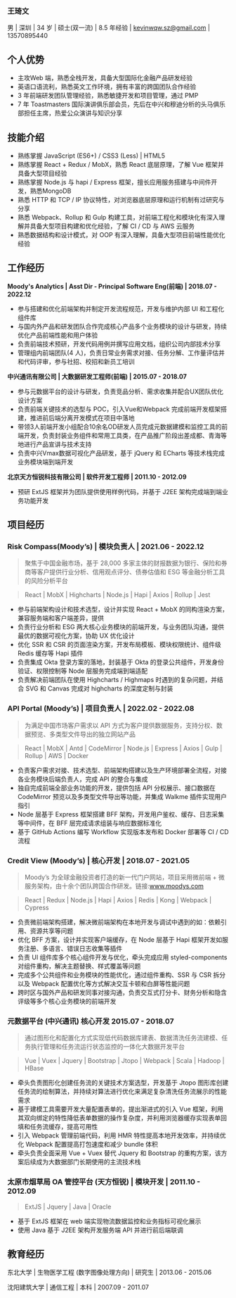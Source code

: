 ### **王琦文**

男 | 深圳 | 34 岁 | 硕士(双一流) | 8.5 年经验 | kevinwqw.sz@gmail.com | 13570895440

## **个人优势**

-   主攻Web 端，熟悉全栈开发，具备大型国际化金融产品研发经验
-   英语口语流利，熟悉英文工作环境，拥有丰富的跨国团队合作经验
-   3 年前端研发团队管理经验，熟悉敏捷开发和项目管理，通过 PMP
-   7 年 Toastmasters 国际演讲俱乐部会员，先后在中兴和穆迪分析的头马俱乐部担任主席，热爱公众演讲与知识分享

## **技能介绍**

-   熟练掌握 JavaScript (ES6+) / CSS3 (Less) | HTML5
-   熟练掌握 React + Redux / MobX，熟悉 React 底层原理，了解 Vue 框架并具备大型项目经验
- 	熟练掌握 Node.js 与 hapi / Express 框架，擅长应用服务搭建与中间件开发，熟悉MongoDB
-   熟悉 HTTP 和 TCP / IP 协议特性，对浏览器底层原理和运行机制有过研究与分享
-   熟悉 Webpack、Rollup 和 Gulp 构建工具，对前端工程化和模块化有深入理解并具备大型项目构建和优化经验，了解 CI / CD 与 AWS 云服务
-   熟悉数据结构和设计模式，对 OOP 有深入理解，具备大型项目前端性能优化经验

## **工作经历**

**Moody's Analytics | Asst Dir - Principal Software Eng(前端) | 2018.07 - 2022.12**

-   参与搭建和优化前端架构并制定开发流程规范，开发与维护内部 UI 和工程化组件库
-   与国内外产品和研发团队合作完成核心产品多个业务模块的设计与研发，持续优化产品前端性能和用户体验
-   负责前端技术预研，开发代码用例并撰写应用文档，组织公司内部技术分享
-   管理组内前端团队(4 人)，负责日常业务需求对接、任务分解、工作量评估并和代码评审，参与社招、校招和新员工培训

**中兴通讯有限公司 | 大数据研发工程师(前端) | 2015.07 - 2018.07**

-   参与元数据平台的设计与研发，负责竞品分析、需求收集并配合UX团队优化设计方案
-   负责前端关键技术的选型与 POC，引入Vue和Webpack 完成前端开发框架搭建，推进前后端分离开发模式在项目中落地
-   带领3人前端开发小组配合10余名OD研发人员完成元数据建模和监控工具的前端开发，负责封装业务组件和常用工具类，在产品推广阶段出差成都、青海等地进行产品宣讲与技术支持
-   负责中兴Vmax数据可视化产品研发，基于 jQuery 和 ECharts 等技术栈完成业务模块端到端开发

**北京天方恒锐科技有限公司 | 软件开发工程师 | 2011.10 - 2012.09**

-   预研 ExtJS 框架并为团队提供使用样例代码，并基于 J2EE 架构完成端到端业务功能开发

## **项目经历**

### **Risk Compass**(Moody’s) | 模块负责人 | 2021.06 - 2022.12

> 聚焦于中国金融市场，基于 28,000 多家主体的财报数据为银行、保险和券商等客户提供行业分析、信用观点评分、债券估值和 ESG 等金融分析工具的风险分析平台

> React | MobX | Highcharts | Node.js | Hapi | Axios | Rollup | Jest

-   参与前端架构设计和技术选型，设计并实现 React + MobX 的同构渲染方案，兼容服务端和客户端差异，提供
-   负责行业分析和 ESG 两大核心业务模块的前端开发，与业务团队沟通，提供最优的数据可视化方案，协助 UX 优化设计
-   优化 SSR 和 CSR 的页面渲染方案，开发布局模板、模块权限统计、组件级 Redis 缓存等 Hapi 插件
-   负责集成 Okta 登录方案的落地，封装基于 Okta 的登录公共组件，开发身份验证、权限控制等 Node 层服务完成端到端适配
-   负责解决前端团队在使用 Highcharts / Highmaps 时遇到的复杂问题，并结合 SVG 和 Canvas 完成对 highcharts 的深度定制与封装

### **API Portal** (Moody’s) | 项目负责人 | 2022.02 - 2022.08

> 为满足中国市场客户需求以 API 方式为客户提供数据服务，支持分权、数据预览、多类型文件导出的独立网站产品

> React | MobX | Antd | CodeMirror | Node.js | Express | Axios | Gulp | Rollup | AWS | Docker

-   负责客户需求对接、技术选型、前端架构搭建以及生产环境部署全流程，对接各业务模块后端负责人，完成 API 的整合与集成
-   独自完成前端全部业务功能的开发，提供包括 API 分权展示、接口数据在 CodeMirror 预览以及多类型文件导出等功能，并集成 Walkme 插件实现用户指引
-   Node 层基于 Express 框架搭建 BFF 架构，开发用户鉴权、缓存、日志采集等中间件，在 BFF 层完成请求组装与响应数据标准化
-   基于 GitHub Actions 编写 Workflow 实现版本发布和 Docker 部署等 CI / CD 流程
<!-- 实现非结构化数据解析：编写正则表达式，对非结构化数据进行重组，实现在 CodeMirror 中的结构化展示与关键字高亮提示 -->

### **Credit View** (Moody’s) | 核心开发 | 2018.07 - 2021.05

> Moody’s 为全球金融投资者打造的新一代门户网站，项目采用微前端 + 微服务架构，由十余个团队跨国合作研发。链接:www.moodys.com

> React | Redux | Node.js | Hapi | Axios | Redis | Kong | Webpack | Cypress

-   负责微前端架构搭建，解决微前端架构在本地开发与调试中遇到的如：依赖引用、资源共享等问题
-   优化 BFF 方案，设计并实现客户端缓存，在 Node 层基于 Hapi 框架开发如服务注册、多语言、错误日志收集等插件
-   负责 UI 组件库多个核心组件开发与优化，牵头完成应用 styled-components 对组件重构，解决主题替换、样式覆盖等问题
-   完成多个公共组件和业务模块的性能优化，通过组件重构、SSR 与 CSR 拆分 以及 Webpack 配置优化等方式解决交互卡顿和白屏等性能问题
-   跨时区与国外产品和研发同事对接沟通，负责交互式打分卡、财务分析和隐含评级等多个核心业务模块的前端开发
<!-- -   完成多个公共组件和业务模块的性能优化，通过组件重构、SSR 与 CSR 拆分 以及 Webpack 配置优化等方式解决交互卡顿和白屏等性能问题，其中对 公共 header 组件的优化使各页面 RPS 提高近 1 倍 -->

### **元数据平台** (中兴通讯) 核心开发 2015.07 - 2018.07

> 通过图形化和配置化方式实现低代码数据库建表、数据清洗任务流建模、任务执行管理和任务流运行状态监控的一体化大数据开发平台

> Vue | Vuex | Jquery | Bootstrap | Jtopo | Webpack | Scala | Hadoop | HBase

-   牵头负责图形化创建任务流的关键技术方案选型，开发基于 Jtopo 图形库创建任务流的绘制算法，并持续对算法进行优化来满足复杂清洗任务流展示的性能需求
-   基于建模工具需要开发大量配置表单的，提出渐进式的引入 Vue 框架，利用其双向绑定的特性降低表单数据的操作复杂度，并利用浏览器缓存实现表单回填和任务流缓存，提高可用性
-   引入 Webpack 管理前端代码，利用 HMR 特性提高本地开发效率，并持续优化 Webpack 配置提高打包速度和减少 bundle 体积
-   牵头负责全面采用 Vue + Vuex 替代 Jquery 和 Bootstrap 的重构方案，该方案后续成为大数据部门长期使用的主流技术栈

### **太原市烟草局** OA 管控平台 (天方恒锐) | 模块开发 | 2011.10 - 2012.09

> ExtJS | Jquery | Java | Oracle

-   基于 ExtJS 框架在 web 端实现物流数据监控和业务指标可视化展示
-   使用 Java 基于 J2EE 架构开发服务端 API 并进行前后端联调

## **教育经历**

东北大学 | 生物医学工程 (数字图像处理方向) | 研究生 | 2013.06 - 2015.06

沈阳建筑大学 | 通信工程 | 本科 | 2007.09 - 2011.07
